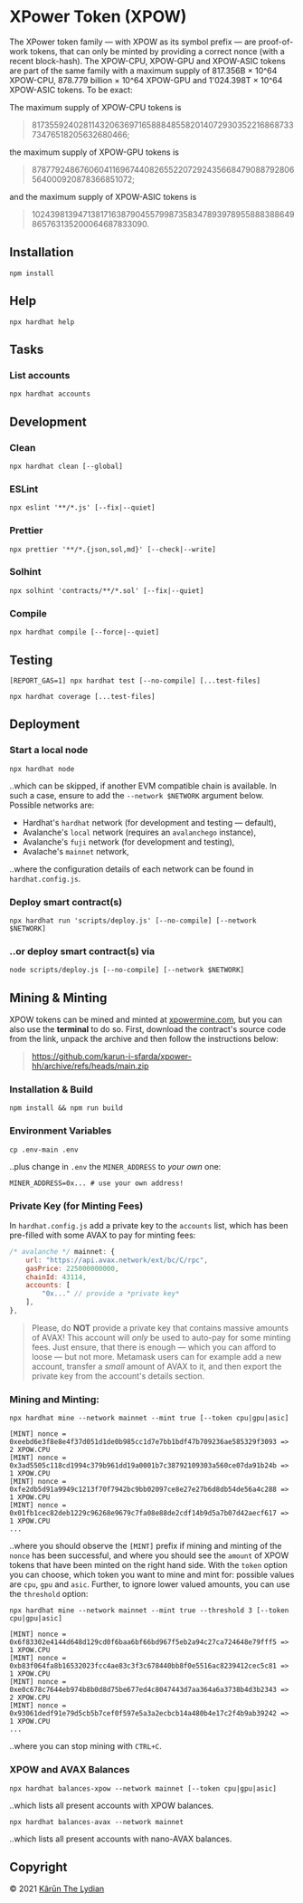# XPower Token (XPOW)

The XPower token family &mdash; with XPOW as its symbol prefix &mdash; are proof-of-work tokens, that can only be minted by providing a correct nonce (with a recent block-hash). The XPOW-CPU, XPOW-GPU and XPOW-ASIC tokens are part of the same family with a maximum supply of 817.356B × 10^64 XPOW-CPU, 878.779 billion &times; 10^64 XPOW-GPU and 1'024.398T × 10^64 XPOW-ASIC tokens. To be exact:

The maximum supply of XPOW-CPU tokens is

> 8173559240281143206369716588848558201407293035221686873373476518205632680466;

the maximum supply of XPOW-GPU tokens is

> 8787792486760604116967440826552207292435668479088792806564000920878366851072;

and the maximum supply of XPOW-ASIC tokens is

> 10243981394713817163879045579987358347893978955888388649865763135200064687833090.

## Installation

```shell
npm install
```

## Help

```shell
npx hardhat help
```

## Tasks

### List accounts

```shell
npx hardhat accounts
```

## Development

### Clean

```shell
npx hardhat clean [--global]
```

### ESLint

```shell
npx eslint '**/*.js' [--fix|--quiet]
```

### Prettier

```shell
npx prettier '**/*.{json,sol,md}' [--check|--write]
```

### Solhint

```shell
npx solhint 'contracts/**/*.sol' [--fix|--quiet]
```

### Compile

```shell
npx hardhat compile [--force|--quiet]
```

## Testing

```shell
[REPORT_GAS=1] npx hardhat test [--no-compile] [...test-files]
```

```shell
npx hardhat coverage [...test-files]
```

## Deployment

### Start a local node

```shell
npx hardhat node
```

..which can be skipped, if another EVM compatible chain is available. In such a case, ensure to add the `--network $NETWORK` argument below. Possible networks are:

- Hardhat's `hardhat` network (for development and testing &mdash; default),
- Avalanche's `local` network (requires an `avalanchego` instance),
- Avalanche's `fuji` network (for development and testing),
- Avalache's `mainnet` network,

..where the configuration details of each network can be found in `hardhat.config.js`.

### Deploy smart contract(s)

```shell
npx hardhat run 'scripts/deploy.js' [--no-compile] [--network $NETWORK]
```

### ..or deploy smart contract(s) via

```shell
node scripts/deploy.js [--no-compile] [--network $NETWORK]
```

## Mining & Minting

XPOW tokens can be mined and minted at [xpowermine.com](https://www.xpowermine.com/home), but you can also use the **terminal** to do so. First, download the contract's source code from the link, unpack the archive and then follow the instructions below:

> https://github.com/karun-i-sfarda/xpower-hh/archive/refs/heads/main.zip

### Installation & Build

```shell
npm install && npm run build
```

### Environment Variables

```shell
cp .env-main .env
```

..plus change in `.env` the `MINER_ADDRESS` to _your own_ one:

```shell
MINER_ADDRESS=0x... # use your own address!
```

### Private Key (for Minting Fees)

In `hardhat.config.js` add a private key to the `accounts` list, which has been pre-filled with some AVAX to pay for minting fees:

```js
/* avalanche */ mainnet: {
    url: "https://api.avax.network/ext/bc/C/rpc",
    gasPrice: 225000000000,
    chainId: 43114,
    accounts: [
        "0x..." // provide a *private key*
    ],
},
```

> Please, do **NOT** provide a private key that contains massive amounts of AVAX! This account will _only_ be used to auto-pay for some minting fees. Just ensure, that there is enough &mdash; which you can afford to loose &mdash; but not more. Metamask users can for example add a new account, transfer a _small_ amount of AVAX to it, and then export the private key from the account's details section.

### Mining and Minting:

```shell
npx hardhat mine --network mainnet --mint true [--token cpu|gpu|asic]
```

```
[MINT] nonce = 0xeebd6e3f8e8e4f37d051d1de0b985cc1d7e7bb1bdf47b709236ae585329f3093 => 2 XPOW.CPU
[MINT] nonce = 0x3ad5505c118cd1994c379b961dd19a0001b7c38792109303a560ce07da91b24b => 1 XPOW.CPU
[MINT] nonce = 0xfe2db5d91a9949c1213f70f7942bc9bb02097ce8e27e27b6d8db54de56a4c288 => 1 XPOW.CPU
[MINT] nonce = 0x01fb1cec82deb1229c96268e9679c7fa08e88de2cdf14b9d5a7b07d42aecf617 => 1 XPOW.CPU
...
```

..where you should observe the `[MINT]` prefix if mining and minting of the `nonce` has been successful, and where you should see the `amount` of XPOW tokens that have been minted on the right hand side. With the `token` option you can choose, which token you want to mine and mint for: possible values are `cpu`, `gpu` and `asic`. Further, to ignore lower valued amounts, you can use the `threshold` option:

```shell
npx hardhat mine --network mainnet --mint true --threshold 3 [--token cpu|gpu|asic]
```

```
[MINT] nonce = 0x6f83302e4144d648d129cd0f6baa6bf66bd967f5eb2a94c27ca724648e79fff5 => 1 XPOW.CPU
[MINT] nonce = 0xb83f064fa8b16532023fcc4ae83c3f3c678440bb8f0e5516ac8239412cec5c81 => 1 XPOW.CPU
[MINT] nonce = 0xe0c678c7644eb974b8b0d8d75be677ed4c8047443d7aa364a6a3738b4d3b2343 => 2 XPOW.CPU
[MINT] nonce = 0x93061dedf91e79d5cb5b7cef0f597e5a3a2ecbcb14a480b4e17c2f4b9ab39242 => 1 XPOW.CPU
...
```

..where you can stop mining with `CTRL+C`.

### XPOW and AVAX Balances

```shell
npx hardhat balances-xpow --network mainnet [--token cpu|gpu|asic]
```

..which lists all present accounts with XPOW balances.

```shell
npx hardhat balances-avax --network mainnet
```

..which lists all present accounts with nano-AVAX balances.

## Copyright

© 2021 [Kârūn The Lydian](https://github.com/karun-i-sfarda)
